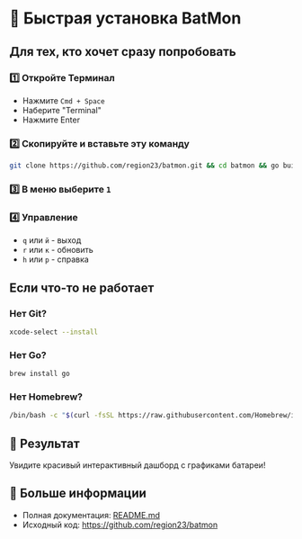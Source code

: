 # 🚀 Быстрая установка BatMon

## Для тех, кто хочет сразу попробовать

### 1️⃣ Откройте Терминал

- Нажмите `Cmd + Space`
- Наберите "Terminal"
- Нажмите Enter

### 2️⃣ Скопируйте и вставьте эту команду

```bash
git clone https://github.com/region23/batmon.git && cd batmon && go build -o batmon && ./batmon
```

### 3️⃣ В меню выберите `1`

### 4️⃣ Управление

- `q` или `й` - выход
- `r` или `к` - обновить
- `h` или `р` - справка

## Если что-то не работает

### Нет Git?

```bash
xcode-select --install
```

### Нет Go?

```bash
brew install go
```

### Нет Homebrew?

```bash
/bin/bash -c "$(curl -fsSL https://raw.githubusercontent.com/Homebrew/install/HEAD/install.sh)"
```

## 🎯 Результат

Увидите красивый интерактивный дашборд с графиками батареи!

## 🔗 Больше информации

- Полная документация: [README.md](README.md)
- Исходный код: <https://github.com/region23/batmon>
